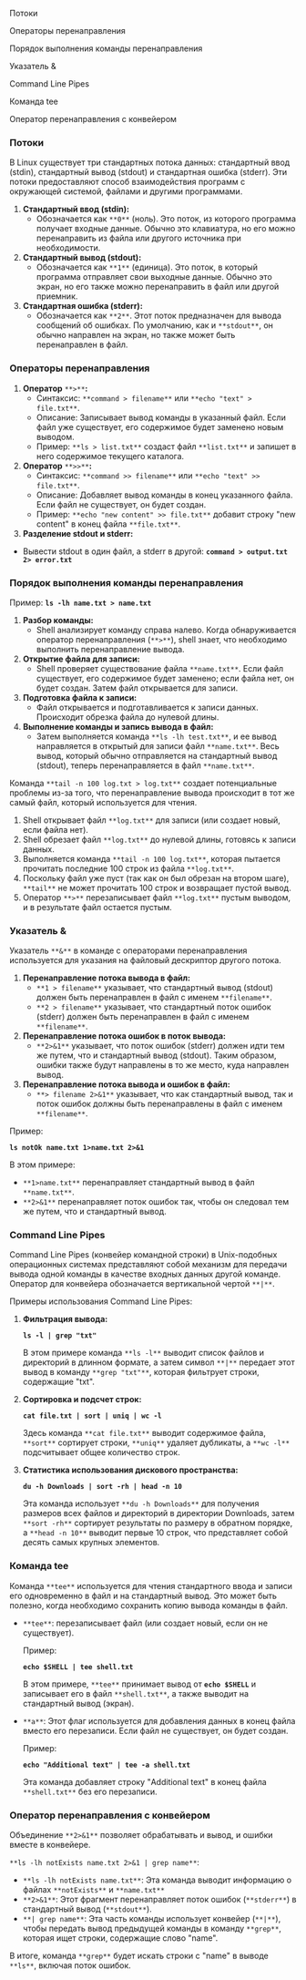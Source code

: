 Потоки

Операторы перенаправления

Порядок выполнения команды перенаправления

Указатель &

Command Line Pipes

Команда tee

Оператор перенаправления с конвейером

### Потоки

В Linux существует три стандартных потока данных: стандартный ввод (stdin), стандартный вывод (stdout) и стандартная ошибка (stderr). Эти потоки предоставляют способ взаимодействия программ с окружающей системой, файлами и другими программами.

1. **Стандартный ввод (stdin):**
    - Обозначается как `**0**` (ноль). Это поток, из которого программа получает входные данные. Обычно это клавиатура, но его можно перенаправить из файла или другого источника при необходимости.
2. **Стандартный вывод (stdout):**
    - Обозначается как `**1**` (единица). Это поток, в который программа отправляет свои выходные данные. Обычно это экран, но его также можно перенаправить в файл или другой приемник.
3. **Стандартная ошибка (stderr):**
    - Обозначается как `**2**`. Этот поток предназначен для вывода сообщений об ошибках. По умолчанию, как и `**stdout**`, он обычно направлен на экран, но также может быть перенаправлен в файл.

### Операторы перенаправления

1. **Оператор** `**>**`**:**
    - Синтаксис: `**command > filename**` или `**echo "text" > file.txt**`.
    - Описание: Записывает вывод команды в указанный файл. Если файл уже существует, его содержимое будет заменено новым выводом.
    - Пример: `**ls > list.txt**` создаст файл `**list.txt**` и запишет в него содержимое текущего каталога.
2. **Оператор** `**>>**`**:**
    - Синтаксис: `**command >> filename**` или `**echo "text" >> file.txt**`.
    - Описание: Добавляет вывод команды в конец указанного файла. Если файл не существует, он будет создан.
    - Пример: `**echo "new content" >> file.txt**` добавит строку "new content" в конец файла `**file.txt**`.
3. **Разделение stdout и stderr:**

- Вывести stdout в один файл, а stderr в другой: **`command > output.txt 2> error.txt`**

### Порядок выполнения команды перенаправления

Пример: **`ls -lh name.txt > name.txt`**

1. **Разбор команды:**
    - Shell анализирует команду справа налево. Когда обнаруживается оператор перенаправления (`**>**`), shell знает, что необходимо выполнить перенаправление вывода.
2. **Открытие файла для записи:**
    - Shell проверяет существование файла `**name.txt**`. Если файл существует, его содержимое будет заменено; если файла нет, он будет создан. Затем файл открывается для записи.
3. **Подготовка файла к записи:**
    - Файл открывается и подготавливается к записи данных. Происходит обрезка файла до нулевой длины.
4. **Выполнение команды и запись вывода в файл:**
    - Затем выполняется команда `**ls -lh test.txt**`, и ее вывод направляется в открытый для записи файл `**name.txt**`. Весь вывод, который обычно отправляется на стандартный вывод (stdout), теперь перенаправляется в файл `**name.txt**`.

Команда `**tail -n 100 log.txt > log.txt**` создает потенциальные проблемы из-за того, что перенаправление вывода происходит в тот же самый файл, который используется для чтения.

1. Shell открывает файл `**log.txt**` для записи (или создает новый, если файла нет).
2. Shell обрезает файл `**log.txt**` до нулевой длины, готовясь к записи данных.
3. Выполняется команда `**tail -n 100 log.txt**`, которая пытается прочитать последние 100 строк из файла `**log.txt**`.
4. Поскольку файл уже пуст (так как он был обрезан на втором шаге), `**tail**` не может прочитать 100 строк и возвращает пустой вывод.
5. Оператор `**>**` перезаписывает файл `**log.txt**` пустым выводом, и в результате файл остается пустым.

### Указатель &

Указатель `**&**` в команде с операторами перенаправления используется для указания на файловый дескриптор другого потока.

1. **Перенаправление потока вывода в файл:**
    - `**1 > filename**` указывает, что стандартный вывод (stdout) должен быть перенаправлен в файл с именем `**filename**`.
    - `**2 > filename**` указывает, что стандартный поток ошибок (stderr) должен быть перенаправлен в файл с именем `**filename**`.
2. **Перенаправление потока ошибок в поток вывода:**
    - `**2>&1**` указывает, что поток ошибок (stderr) должен идти тем же путем, что и стандартный вывод (stdout). Таким образом, ошибки также будут направлены в то же место, куда направлен вывод.
3. **Перенаправление потока вывода и ошибок в файл:**
    - `**> filename 2>&1**` указывает, что как стандартный вывод, так и поток ошибок должны быть перенаправлены в файл с именем `**filename**`.

Пример:

**`ls notOk name.txt 1>name.txt 2>&1`**

В этом примере:

- `**1>name.txt**` перенаправляет стандартный вывод в файл `**name.txt**`.
- `**2>&1**` перенаправляет поток ошибок так, чтобы он следовал тем же путем, что и стандартный вывод.

### Command Line Pipes

Command Line Pipes (конвейер командной строки) в Unix-подобных операционных системах представляют собой механизм для передачи вывода одной команды в качестве входных данных другой команде. Оператор для конвейера обозначается вертикальной чертой `**|**`.

Примеры использования Command Line Pipes:

1. **Фильтрация вывода:**
    
    **`ls -l | grep "txt"`**
    
    В этом примере команда `**ls -l**` выводит список файлов и директорий в длинном формате, а затем символ `**|**` передает этот вывод в команду `**grep "txt"**`, которая фильтрует строки, содержащие "txt".
    
2. **Сортировка и подсчет строк:**
    
    **`cat file.txt | sort | uniq | wc -l`**
    
    Здесь команда `**cat file.txt**` выводит содержимое файла, `**sort**` сортирует строки, `**uniq**` удаляет дубликаты, а `**wc -l**` подсчитывает общее количество строк.
    
3. **Статистика использования дискового пространства:**
    
    **`du -h Downloads | sort -rh | head -n 10`**
    
    Эта команда использует `**du -h Downloads**` для получения размеров всех файлов и директорий в директории Downloads, затем `**sort -rh**` сортирует результаты по размеру в обратном порядке, а `**head -n 10**` выводит первые 10 строк, что представляет собой десять самых крупных элементов.
    

### Команда tee

Команда `**tee**` используется для чтения стандартного ввода и записи его одновременно в файл и на стандартный вывод. Это может быть полезно, когда необходимо сохранить копию вывода команды в файл.

- `**tee**`: перезаписывает файл (или создает новый, если он не существует).
    
    Пример:
    
    **`echo $SHELL | tee shell.txt`**
    
    В этом примере, `**tee**` принимает вывод от **`echo $SHELL`** и записывает его в файл `**shell.txt**`, а также выводит на стандартный вывод (экран).
    
- `**a**`: Этот флаг используется для добавления данных в конец файла вместо его перезаписи. Если файл не существует, он будет создан.
    
    Пример:
    
    **`echo "Additional text" | tee -a shell.txt`**
    
    Эта команда добавляет строку "Additional text" в конец файла `**shell.txt**` без его перезаписи.
    

### Оператор перенаправления с конвейером

Объединение `**2>&1**` позволяет обрабатывать и вывод, и ошибки вместе в конвейере.

`**ls -lh notExists name.txt 2>&1 | grep name**`:

- `**ls -lh notExists name.txt**`: Эта команда выводит информацию о файлах `**notExists**` и `**name.txt**`
- `**2>&1**`: Этот фрагмент перенаправляет поток ошибок (`**stderr**`) в стандартный вывод (`**stdout**`).
- `**| grep name**`: Эта часть команды использует конвейер (`**|**`), чтобы передать вывод предыдущей команды в команду `**grep**`, которая ищет строки, содержащие слово "name".

В итоге, команда `**grep**` будет искать строки с "name" в выводе `**ls**`, включая поток ошибок.
<div class="page-break" style="page-break-before: always;"></div>
